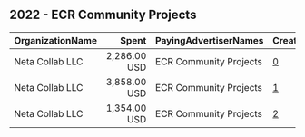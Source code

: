 ## 2022 - ECR Community Projects 
|OrganizationName|Spent|PayingAdvertiserNames|CreativeUrls|Impressions|Genders|AgeBrackets|CountryCodes|BillingAddresses|CandidateBallotInformation|
|:---|---:|:---|:---|---:|:---|:---|:---|:---|:---|
|Neta Collab LLC|2,286.00 USD|ECR Community Projects|[0](https://www.snap.com/political-ads/asset/6e951adaee204786f07e9947f9b80e27e12e4edd8afb8ecfe4ffbaabc05e5fef?mediaType=mp4)|160,128||18+|united states|US||
|Neta Collab LLC|3,858.00 USD|ECR Community Projects|[1](https://www.snap.com/political-ads/asset/8f172e06c66579f2f4737899dbb5f5dfa8d29f7d9760e68cbdbe7423ff4b17d8?mediaType=mp4)|226,017||18+|united states|US||
|Neta Collab LLC|1,354.00 USD|ECR Community Projects|[2](https://www.snap.com/political-ads/asset/cb5f1510dd50ba41052d2d184389c5f840f4bb48f282d0e9d15cb69cde76c3a8?mediaType=mp4)|85,091||18+|united states|US||
